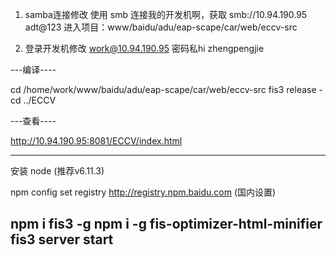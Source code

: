 1. samba连接修改
使用 smb 连接我的开发机啊，获取
smb://10.94.190.95
adt@123
进入项目：www/baidu/adu/eap-scape/car/web/eccv-src

2. 登录开发机修改
work@10.94.190.95
密码私hi zhengpengjie

---编译----

cd /home/work/www/baidu/adu/eap-scape/car/web/eccv-src
fis3 release -cd ../ECCV

---查看----

http://10.94.190.95:8081/ECCV/index.html

-------------------------------
安装 node (推荐v6.11.3)

npm config set registry http://registry.npm.baidu.com  (国内设置)

npm i fis3 -g
npm i -g fis-optimizer-html-minifier
fis3 server start
------------------------------






